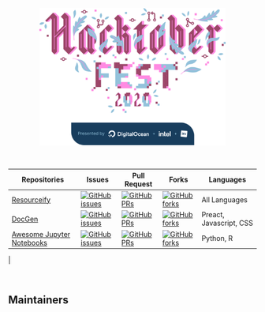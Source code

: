 <p align="center"><img src="Hacktoberfest2020.png" width="75%"/></p>

<br>

| Repositories                                                                                         | Issues                                                                                                                                                                                                                                | Pull Request                                                                                                                                                                                                               | Forks                                                                                                                                                                                                                   | Languages               |
| ---------------------------------------------------------------------------------------------------- | ------------------------------------------------------------------------------------------------------------------------------------------------------------------------------------------------------------------------------------- | -------------------------------------------------------------------------------------------------------------------------------------------------------------------------------------------------------------------------- | ----------------------------------------------------------------------------------------------------------------------------------------------------------------------------------------------------------------------- | ----------------------- |
| [Resourceify](https://github.com/Data-Science-Community-SRM/Resourceify)                             | [![GitHub issues](https://img.shields.io/github/issues/Data-Science-Community-SRM/Resourceify?color=red&logo=github&style=flat-square)](https://github.com/Data-Science-Community-SRM/Resourceify/issues)                             | [![GitHub PRs](https://img.shields.io/github/issues-pr/Data-Science-Community-SRM/Resourceify?style=flat-square&logo=github)](https://github.com/Data-Science-Community-SRM/Resourceify/pulls)                             | [![GitHub forks](https://img.shields.io/github/forks/Data-Science-Community-SRM/Resourceify?style=flat-square&logo=git)](https://github.com/Data-Science-Community-SRM/Resourceify/network)                             | All Languages           |
| [DocGen](https://github.com/Data-Science-Community-SRM/DocGen)                                       | [![GitHub issues](https://img.shields.io/github/issues/Data-Science-Community-SRM/DocGen?color=red&logo=github&style=flat-square)](https://github.com/Data-Science-Community-SRM/DocGen/issues)                                       | [![GitHub PRs](https://img.shields.io/github/issues-pr/Data-Science-Community-SRM/DocGen?style=flat-square&logo=github)](https://github.com/Data-Science-Community-SRM/DocGen/pulls)                                       | [![GitHub forks](https://img.shields.io/github/forks/Data-Science-Community-SRM/DocGen?style=flat-square&logo=git)](https://github.com/Data-Science-Community-SRM/DocGen/network)                                       | Preact, Javascript, CSS |
| [Awesome Jupyter Notebooks](https://github.com/Data-Science-Community-SRM/Awesome-Jupyter-Notebooks) | [![GitHub issues](https://img.shields.io/github/issues/Data-Science-Community-SRM/Awesome-Jupyter-Notebooks?color=red&logo=github&style=flat-square)](https://github.com/Data-Science-Community-SRM/Awesome-Jupyter-Notebooks/issues) | [![GitHub PRs](https://img.shields.io/github/issues-pr/Data-Science-Community-SRM/Awesome-Jupyter-Notebooks?style=flat-square&logo=github)](https://github.com/Data-Science-Community-SRM/Awesome-Jupyter-Notebooks/pulls) | [![GitHub forks](https://img.shields.io/github/forks/Data-Science-Community-SRM/Awesome-Jupyter-Notebooks?style=flat-square&logo=git)](https://github.com/Data-Science-Community-SRM/Awesome-Jupyter-Notebooks/network) | Python, R               |

|

<br>

## Maintainers
